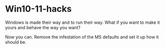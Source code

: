 # Win10-11-hacks

Windows is made their way and to run their way. What if you want to make it yours and behave the way you want?

Now you can. Remove the infestation of the MS defaults and set it up how it should be. 
